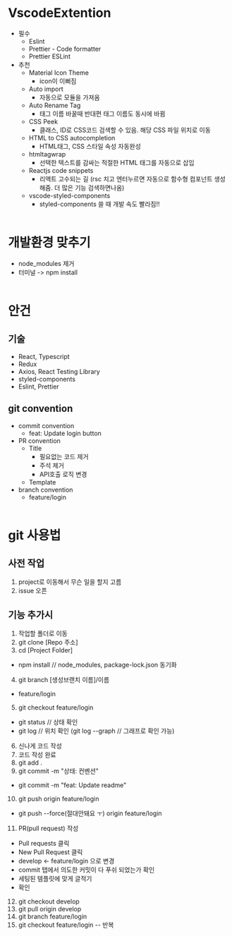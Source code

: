 # VscodeExtention

- 필수
  - Eslint
  - Prettier - Code formatter
  - Prettier ESLint
- 추천
  - Material Icon Theme
    - icon이 이뻐짐
  - Auto import
    - 자동으로 모듈을 가져옴
  - Auto Rename Tag
    - 태그 이름 바꿀때 반대편 태그 이름도 동시에 바뀜
  - CSS Peek
    - 클래스, ID로 CSS코드 검색할 수 있음. 해당 CSS 파일 위치로 이동
  - HTML to CSS autocompletion
    - HTML태그, CSS 스타일 속성 자동완성
  - htmltagwrap
    - 선택한 텍스트를 감싸는 적절한 HTML 태그를 자동으로 삽입
  - Reactjs code snippets
    - 리액트 고수되는 길 (rsc 치고 엔터누르면 자동으로 함수형 컴포넌트 생성해줌. 더 많은 기능 검색하면나옴)
  - vscode-styled-components
    - styled-components 쓸 때 개발 속도 빨라짐!!
      <br />
      <br />

# 개발환경 맞추기

- node_modules 제거
- 터미널 -> npm install
  <br/>
  <br/>

# 안건

## 기술

- React, Typescript
- Redux
- Axios, React Testing Library
- styled-components
- Eslint, Prettier

## git convention

- commit convention
  - feat: Update login button
- PR convention
  - Title
    - 필요없는 코드 제거
    - 주석 제거
    - API호출 로직 변경
  - Template
- branch convention
  - feature/login
    <br/>
    <br/>

# git 사용법

## 사전 작업

1. project로 이동해서 무슨 일을 할지 고름
2. issue 오픈

## 기능 추가시

1. 작업할 폴더로 이동
2. git clone [Repo 주소]
3. cd [Project Folder]

- npm install // node_modules, package-lock.json 동기화

4. git branch [생성브랜치 이름]/이름

- feature/login

5. git checkout feature/login

- git status // 상태 확인
- git log // 위치 확인 (git log --graph // 그래프로 확인 가능)

6. 신나게 코드 작성
7. 코드 작성 완료
8. git add .
9. git commit -m "상태: 컨벤션"

- git commit -m "feat: Update readme"

10. git push origin feature/login

- git push --force(절대안돼요 ㅜ) origin feature/login

11. PR(pull request) 작성

- Pull requests 클릭
- New Pull Request 클릭
- develop <- feature/login 으로 변경
- commit 탭에서 의도한 커밋이 다 푸쉬 되었는가 확인
- 세팅된 템플릿에 맞게 글적기
- 확인

12. git checkout develop
13. git pull origin develop
14. git branch feature/login
15. git checkout feature/login -- 반복
